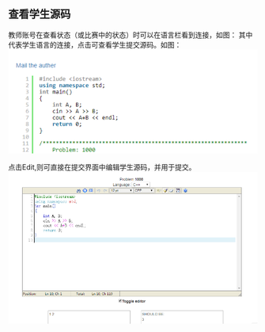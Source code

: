## 查看学生源码

教师账号在查看状态（或比赛中的状态）时可以在语言栏看到连接，如图：
其中代表学生语言的连接，点击可查看学生提交源码。如图：
![](/images/oj/rawcode.png)

点击Edit,则可直接在提交界面中编辑学生源码，并用于提交。
![](/images/oj/editcode.png)